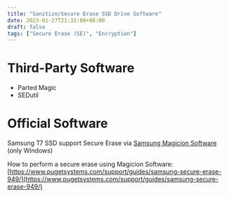 ```yaml
---
title: "Sanitize/Secure Erase SSD Drive Software"
date: 2023-01-27T21:32:00+08:00
draft: false
tags: ["Secure Erase (SE)", "Encryption"]
---
```


# Third-Party Software

- Parted Magic
- SEDutil

# Official Software

Samsung T7 SSD support Secure Erase via [Samsung Magicion Software](https://semiconductor.samsung.com/consumer-storage/magician/) (only Windows)

How to perform a secure erase using Magicion Software: [https://www.pugetsystems.com/support/guides/samsung-secure-erase-949/](https://www.pugetsystems.com/support/guides/samsung-secure-erase-949/)